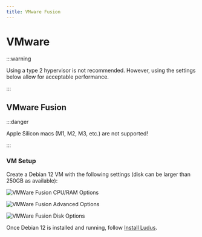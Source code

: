 ```yaml
---
title: VMware Fusion
---
```


# VMware

:::warning

Using a type 2 hypervisor is not recommended. However, using the settings below allow for acceptable performance.

:::

## VMware Fusion

:::danger

Apple Silicon macs (M1, M2, M3, etc.) are not supported!

:::

### VM Setup

Create a Debian 12 VM with the following settings (disk can be larger than 250GB as available):

![VMWare Fusion CPU/RAM Options](/img/deployment/vmware-fusion-procram.png)

![VMWare Fusion Advanced Options](/img/deployment/vmware-fusion-advanced.png)

![VMWare Fusion Disk Options](/img/deployment/vmware-fusion-disk.png)

Once Debian 12 is installed and running, follow [Install Ludus](../Quick%20Start/install-ludus).
